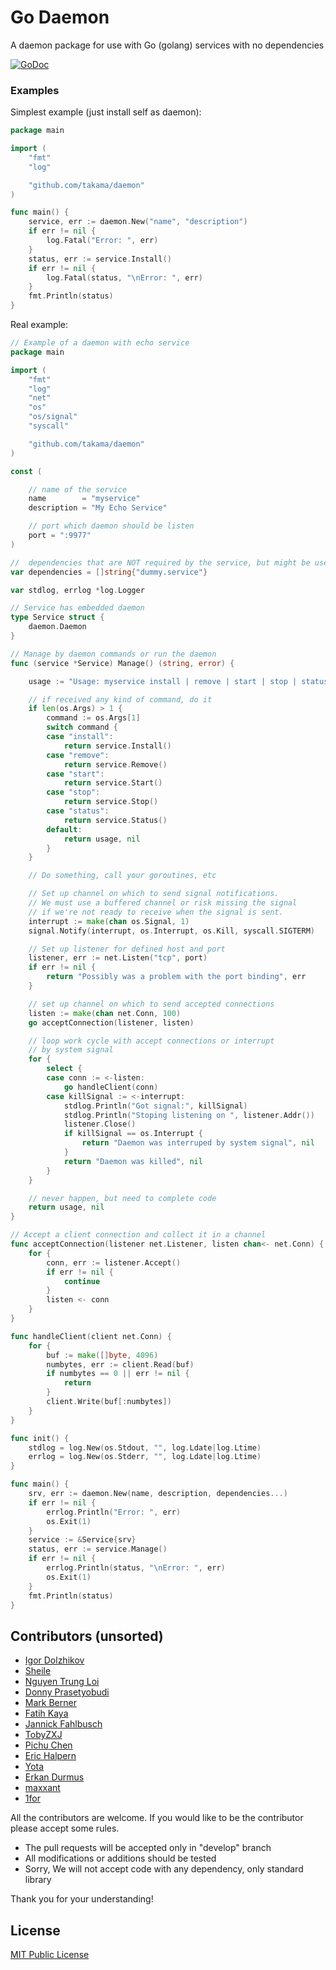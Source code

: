 Go Daemon
=========

A daemon package for use with Go (golang) services with no dependencies

[![GoDoc](https://godoc.org/github.com/takama/daemon?status.svg)](https://godoc.org/github.com/takama/daemon)

### Examples

Simplest example (just install self as daemon):
```go
package main

import (
	"fmt"
	"log"

	"github.com/takama/daemon"
)

func main() {
	service, err := daemon.New("name", "description")
	if err != nil {
		log.Fatal("Error: ", err)
	}
	status, err := service.Install()
	if err != nil {
		log.Fatal(status, "\nError: ", err)
	}
	fmt.Println(status)
}
```

Real example:
```go
// Example of a daemon with echo service
package main

import (
	"fmt"
	"log"
	"net"
	"os"
	"os/signal"
	"syscall"

	"github.com/takama/daemon"
)

const (

	// name of the service
	name        = "myservice"
	description = "My Echo Service"

	// port which daemon should be listen
	port = ":9977"
)

//	dependencies that are NOT required by the service, but might be used
var dependencies = []string{"dummy.service"}

var stdlog, errlog *log.Logger

// Service has embedded daemon
type Service struct {
	daemon.Daemon
}

// Manage by daemon commands or run the daemon
func (service *Service) Manage() (string, error) {

	usage := "Usage: myservice install | remove | start | stop | status"

	// if received any kind of command, do it
	if len(os.Args) > 1 {
		command := os.Args[1]
		switch command {
		case "install":
			return service.Install()
		case "remove":
			return service.Remove()
		case "start":
			return service.Start()
		case "stop":
			return service.Stop()
		case "status":
			return service.Status()
		default:
			return usage, nil
		}
	}

	// Do something, call your goroutines, etc

	// Set up channel on which to send signal notifications.
	// We must use a buffered channel or risk missing the signal
	// if we're not ready to receive when the signal is sent.
	interrupt := make(chan os.Signal, 1)
	signal.Notify(interrupt, os.Interrupt, os.Kill, syscall.SIGTERM)

	// Set up listener for defined host and port
	listener, err := net.Listen("tcp", port)
	if err != nil {
		return "Possibly was a problem with the port binding", err
	}

	// set up channel on which to send accepted connections
	listen := make(chan net.Conn, 100)
	go acceptConnection(listener, listen)

	// loop work cycle with accept connections or interrupt
	// by system signal
	for {
		select {
		case conn := <-listen:
			go handleClient(conn)
		case killSignal := <-interrupt:
			stdlog.Println("Got signal:", killSignal)
			stdlog.Println("Stoping listening on ", listener.Addr())
			listener.Close()
			if killSignal == os.Interrupt {
				return "Daemon was interruped by system signal", nil
			}
			return "Daemon was killed", nil
		}
	}

	// never happen, but need to complete code
	return usage, nil
}

// Accept a client connection and collect it in a channel
func acceptConnection(listener net.Listener, listen chan<- net.Conn) {
	for {
		conn, err := listener.Accept()
		if err != nil {
			continue
		}
		listen <- conn
	}
}

func handleClient(client net.Conn) {
	for {
		buf := make([]byte, 4096)
		numbytes, err := client.Read(buf)
		if numbytes == 0 || err != nil {
			return
		}
		client.Write(buf[:numbytes])
	}
}

func init() {
	stdlog = log.New(os.Stdout, "", log.Ldate|log.Ltime)
	errlog = log.New(os.Stderr, "", log.Ldate|log.Ltime)
}

func main() {
	srv, err := daemon.New(name, description, dependencies...)
	if err != nil {
		errlog.Println("Error: ", err)
		os.Exit(1)
	}
	service := &Service{srv}
	status, err := service.Manage()
	if err != nil {
		errlog.Println(status, "\nError: ", err)
		os.Exit(1)
	}
	fmt.Println(status)
}
```

## Contributors (unsorted)

- [Igor Dolzhikov](https://github.com/takama)
- [Sheile](https://github.com/Sheile)
- [Nguyen Trung Loi](https://github.com/loint)
- [Donny Prasetyobudi](https://github.com/donnpebe)
- [Mark Berner](https://github.com/mark2b)
- [Fatih Kaya](https://github.com/fatihky)
- [Jannick Fahlbusch](https://github.com/jannickfahlbusch)
- [TobyZXJ](https://github.com/tobyzxj)
- [Pichu Chen](https://github.com/PichuChen)
- [Eric Halpern](https://github.com/ehalpern)
- [Yota](https://github.com/nus)
- [Erkan Durmus](https://github.com/derkan)
- [maxxant](https://github.com/maxxant)
- [1for](https://github.com/1for)

All the contributors are welcome. If you would like to be the contributor please accept some rules.
- The pull requests will be accepted only in "develop" branch
- All modifications or additions should be tested
- Sorry, We will not accept code with any dependency, only standard library

Thank you for your understanding!

## License

[MIT Public License](https://github.com/takama/daemon/blob/master/LICENSE)
